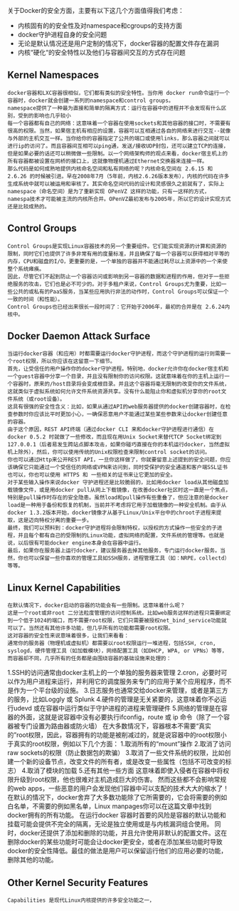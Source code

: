 关于Docker的安全方面，主要有以下这几个方面值得我们考虑：<br/>
* 内核固有的的安全性及对namespace和cgroups的支持方面<br/>
* docker守护进程自身的安全问题<br/>
* 无论是默认情况还是用户定制的情况下，docker容器的配置文件存在漏洞<br/>
* 内核“硬化“的安全特性以及他们与容器间交互的方式存在问题<br/>

## Kernel Namespaces
    docker容器和LXC容器很相似，它们都有类似的安全特性。当你用 docker run命令运行一个容器时，docker就会创建一系列的namespace和control groups。
    namespace提供了一种最为直接和简单的隔离方式：运行在容器中的进程并不会发现有什么区别，受到的影响也几乎较小
    每一个容器都有自己的网络：这意味着一个容器在使用sockets和其他容器的接口时，不需要有很高的权限。当然，如果宿主机有相应的设置，容器可以互相通过各自的网络来进行交互--就像与外部的主机交互一样。当你给你的容器指定了公共的端口或使用links，那么容器之间就可以进行ip的访问了。而且容器间互相可以ping通，发送/接收UDP封包，还可以建立TCP的连接，但是如果必要的话还可以稍微做一些限制。以一个网络架构师的观点来看，docker宿主机上的所有容器都被设置在网桥的接口上，这就像物理机通过Ethernet交换器来连接一样。
    那么代码是如何成熟地提供内核命名空间和私有网络的呢？内核命名空间在 2.6.15 和 2.6.26 的时候被引进。早在2008年7月（5年前，内核2.6.26版本发布），内核的代码在许多生成系统中就可以被运用和审核了。其实命名空间代码的设计和灵感很久之前就有了，实际上namespace（命名空间）是为了重新实现 OPenVZ 这样的功能，只有一这样的方式，namespa技术才可能被主流的内核所合并。OPenVZ最初发布与2005年，所以它的设计实现方式还是比较成熟的。
## Control Groups
    Control Groups是实现Linux容器技术的另一个重要组件。它们能实现资源的计算和资源的限制，同时它们也提供了许多非常有用的度量标准，并且确保了每一个容器可以获得相对平等的内存，CPU和磁盘的I/O，更重要的是，一个单独的容器并不能通过耗尽以上资源中的一个来使整个系统瘫痪。
    因此，尽管它们不起到防止一个容器访问或影响到另一容器的数据和进程的作用，但对于一些拒绝服务的攻击，它们也是必不可少的。对于多租户来说，Control Groups尤为重要，比如一些公共的或私有的PaaS服务，当某些应用执行非法的动作时，Control Groups可以保证一个一致的时间（和性能）。
    Control Groups也已经出来很长一段时间了：它开始于2006年，最初的合并是在 2.6.24内核中。
## Docker Daemon Attack Surface
    当运行docker容器（和应用）时都需要运行docker守护进程，而这个守护进程的运行则需要一个root权限，所以你应该在这留意一下细节。
    首先，让受信任的用户操作你的docker守护进程。特别地，docker允许你在docker宿主机和一个guest容器中分享一个目录，并且没有限制你的访问权限。这就意味着在你的主机上运行一个容器时，原来的/host目录将会变成根目录。并且这个容器将毫无限制的改变你的文件系统，这就类似于虚拟系统如何允许文件系统资源共享。没有什么能阻止你和虚拟机分享你的root文件系统（或root设备）。
    这具有很强的安全性含义：比如，如果从通过API的web服务器提供的docker创建容器时，在检查参数时你应该比平时更加小心，一确保恶意用户不能通过某些某些参数来让docker创建任意的容器。
    由于这个原因，REST API终端（通过docker CLI 来和docker守护进程进行通信）在docker 0.5.2 时就做了一些修改，而且现在用Unix Socket来替代TCP Socket绑定到127.0.0.1（后者易发生跨站点脚本攻击，如果你碰巧直接在你的本机运行docker，当然虚拟机上除外），然后，你可以使用传统的Unix权限检查来限制control socket的访问。
    你也可以通过Http来公开REST API，一旦你这样做了，你就要留意上述提到的安全问题，你应该确保它只能通过一个受信任的网络或VPN来访问到，同时受保护的安全通道和客户端SSL证书也可以，你也可以使用 HTTPS 和 一些相关的证书来让它更加的安全。
    对于某些输入操作来说docker 守护进程还是比较脆弱的，比如用docker load从其他磁盘加载镜像文件，或是用docker pull从网上下载镜像，在改善docker社区时这一直是一个焦点，特别是pull操作时存在的安全隐患。虽然load和pull操作有些重叠了，但应注意的是docker load是一种用于备份和恢复的机制，当前并不考虑将它用于加载镜像的一种安全机制。由于从docker 1.3.2版本开始，docker镜像才从基于Linux/Unix平台中的chroot子进程来提取，这是迈向特权分离的重要一步。
    最终，我们可以预料到：docker守护进程将会限制特权，以授权的方式操作一些安全的子进程，并且每个都有自己的受限制的Linux功能，虚拟网络的配置，文件系统的管理等。也就是说，以后很有可能docker engine本身会在容器中运行。
    最后，如果你在服务器上运行docker，建议服务器去掉其他服务，专门运行docker服务。当然，你也可以保留一些你喜欢的管理工具如SSH服务，进程管理工具（如：NRPE，collectd）等等。
## Linux Kernel Capabilities
    在默认情况下，docker启动的容器的功能会有一些限制。这意味着什么呢？
    这是一个root或非root 二分法粒度管理的访问控制系统。比如web服务这样的进程只需要绑定到一个低于1024的端口，而不需要root权限，它们只需要被授权net_bind_service功能就可以了。当然还有其他许多功能，但几乎所有的功能都需要root权限。
    这对容器的安全性来说意味着很多，让我们来看看：
    通常你的服务器（物理机或虚拟机）都需要以root权限运行一堆进程，包括SSH, cron, syslogd，硬件管理工具（如加载模块），网络配置工具（如DHCP, WPA, or VPNs）等等，而容器却不同，几乎所有的任务都是由围绕容器的基础设施来处理的：
1.SSH的访问通常由docker主机上的一个单独的服务器来管理
2.cron，必要时可以作为用户进程来运行，并利用它的调度服务来专门的应用于某个应用程序，而不是作为一个平台级的设施。
3.日志服务也通常交给docker来管理，或者是第三方的服务，比如Loggly 或 Splunk
4.硬件的管理是无关紧要的，这意味着你不必运行udevd 或在容器中运行类似于守护进程的进程来管理硬件
5.网络的管理是在容器的外面，这就是说容器中没有必要执行ifconfig，route 或 ip 命令（除了一个容器被专门设置为路由器或防火墙）
    在大多数情况下，容器根本不需要“真实的”root权限，因此，容器拥有的功能是被削减过的，就是说容器中的root权限小于真实的root权限，例如以下几个方面：
1.取消所有的“mount”操作
2.取消了访问 raw sockets的权限（防止数据包的欺骗）
3.取消了一些文件系统的权限，比如创建一个新的设备节点，改变文件的所有者，或是改变一些属性（包括不可改变的标志）
4.取消了模块的加载
5.还有其他一些方面
    这意味着即使入侵者在容器中将权限升级到root权限，他也很难对主机造成巨大的伤害。
    然而这些都不会影响常规的web apps，一些恶意的用户会发现他们容器中可以支配的技术大大的缩水了！在默认的情况下，docker舍弃了大多数功能除了它所需要的，它会将需要的例如白名单，不需要的例如黑名单，Linux manpages你可以在这篇文章中找到docker拥有的所有功能。
    在运行docker 容器时首要的风险是容器的默认功能和挂载可能会提供不完全的隔离，无论是独立使用或是与内核漏洞组合使用。
    同时，docker还提供了添加和删除的功能，并且允许使用非默认的配置文件。这在删除docker的某些功能时可能会让docker更安全，或者在添加某些功能时导致docker的安全性降低。最佳的做法是用户可以保留运行他们的应用必要的功能，删除其他的功能。
## Other Kernel Security Features
    Capabilities 是现代Linux内核提供的许多安全功能之一，
